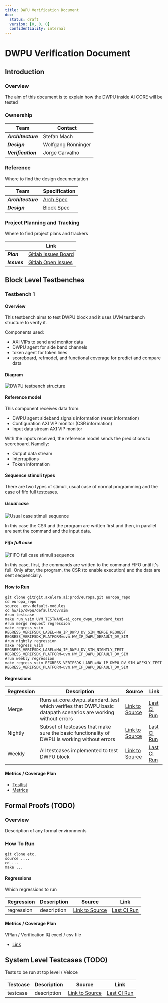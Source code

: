 ```yaml
---
title: DWPU Verification Document
doc:
  status: draft
  version: [0, 0, 0]
  confidentiality: internal
---
```


# DWPU Verification Document

## Introduction

### Overview
The aim of this document is to explain how the DWPU inside AI CORE will be tested

### Ownership

|  Team              | Contact         |
| ------------------ | --------------- |
| ***Architecture*** | Stefan Mach |
| ***Design***       | Wolfgang Rönninger |
| ***Verification*** | Jorge Carvalho |

### Reference
Where to find the design documentation

| Team               | Specification |
| ------------------ | ------------- |
| ***Architecture*** |[Arch Spec](https://doc.axelera.ai/prod/europa/0.0/documentation/ip/dwpu/)|
| ***Design***       |[Block Spec](https://doc.axelera.ai/prod/europa/0.0/documentation/ip/dwpu/)|

### Project Planning and Tracking
Where to find project plans and trackers

|   | Link |
| - | ---- |
| ***Plan*** |[Gitlab Issues Board](https://git.axelera.ai/ai-dv-team/dv-europa-planning/AIC-DWPU/-/issues/)|
| ***Issues*** |[Gitlab Open Issues](https://git.axelera.ai/prod/europa/-/issues/?sort=closed_at_desc&state=opened&label_name%5B%5D=block%3Aaic%3Adwpu&label_name%5B%5D=bug%3A%3Adesign&first_page_size=100)|

## Block Level Testbenches

### Testbench 1
#### Overview
This testbench aims to test DWPU block and it uses UVM testbench structure to verify it.

Components used:
 - AXI VIPs to send and monitor data
 - DWPU agent for side band channels
 - token agent for token lines
 - scoreboard, refmodel, and functional coverage for predict and compare data

#### Diagram
![*DWPU testbench structure*](dwpu_tb_structure.png)

#### Reference model
This component receives data from:
 - DWPU agent sideband signals information (reset information)
 - Configuration AXI VIP monitor (CSR information)
 - Input data stream AXI VIP monitor

With the inputs received, the reference model sends the predictions to scoreboard. Namelly:
  - Output data stream
  - Interruptions
  - Token information

#### Sequence stimuli types
There are two types of stimuli, usual case of normal programming and the case of fifo full testcases.

##### Usual case
![*Usual case stimuli sequence*](usual_stimuli_seq.png)

In this case the CSR and the program are written first and then, in parallel are sent the command and the input data.

##### Fifo full case
![*FIFO full case stimuli sequence*](fifo_full_stimuli_seq.png)

In this case, first, the commands are written to the command FIFO until it's full. Only after, the program, the CSR (to enable execution) and the data are sent sequencially.

#### How to Run
```
git clone git@git.axelera.ai:prod/europa.git europa_repo
cd europa_repo
source .env-default-modules
cd hw/ip/dwpu/default/dv/sim
#run testcase
make run_vsim UVM_TESTNAME=ai_core_dwpu_standard_test
#run merge request regression
make regress_vsim REGRESS_VERIFSDK_LABEL=HW_IP_DWPU_DV_SIM_MERGE_REQUEST REGRESS_VERIFSDK_PLATFORM=uvm.HW_IP_DWPU_DEFAULT_DV_SIM
#run nightly regression
make regress_vsim REGRESS_VERIFSDK_LABEL=HW_IP_DWPU_DV_SIM_NIGHTLY_TEST REGRESS_VERIFSDK_PLATFORM=uvm.HW_IP_DWPU_DEFAULT_DV_SIM
#run weekly regression
make regress_vsim REGRESS_VERIFSDK_LABEL=HW_IP_DWPU_DV_SIM_WEEKLY_TEST REGRESS_VERIFSDK_PLATFORM=uvm.HW_IP_DWPU_DEFAULT_DV_SIM
```
#### Regressions

| Regression | Description | Source | Link |
| ---------- | ----------- | ------ | ---- |
| Merge | Runs ai_core_dwpu_standard_test which verifies that DWPU basic datapath scenarios are working without errors | [Link to Source](https://git.axelera.ai/prod/europa/-/blob/main/verifsdk/tests_uvm_dwpu.yaml) | [Last CI Run](https://git.axelera.ai/prod/europa/-/jobs/1333435)|
| Nightly | Subset of testcases that make sure the basic functionality of DWPU is working without errors | [Link to Source](https://git.axelera.ai/prod/europa/-/blob/main/verifsdk/tests_uvm_dwpu.yaml) | [Last CI Run](https://git.axelera.ai/prod/europa/-/pipeline_schedules)|
| Weekly | All testcases implemented to test DWPU block | [Link to Source](https://git.axelera.ai/prod/europa/-/blob/main/verifsdk/tests_uvm_dwpu.yaml) | [Last CI Run](https://git.axelera.ai/prod/europa/-/pipeline_schedules)|

#### Metrics / Coverage Plan
- [Testlist](https://git.axelera.ai/prod/europa/-/blob/main/verifsdk/tests_uvm_dwpu.yaml)
- [Metrics](https://git.axelera.ai/prod/europa/-/blob/main/verifsdk/metrics/dwpu_metrics.yaml)

## Formal Proofs (TODO)
### Overview
Description of any formal environments

### How To Run

```
git clone etc.
source ....
cd ...
make ...
```

#### Regressions
Which regressions to run

| Regression | Description | Source | Link |
| ---------- | ----------- | ------ | ---- |
| regression | description | [Link to Source]() | [Last CI Run]()|

#### Metrics / Coverage Plan
VPlan / Verification IQ excel / csv file

- [Link]()

## System Level Testcases (TODO)
Tests to be run at top level / Veloce

| Testcase   | Description | Source | Link |
| --------   | ----------- | ------ | ---- |
| testcase   | description | [Link to Source]()| [Last CI Run]()|
